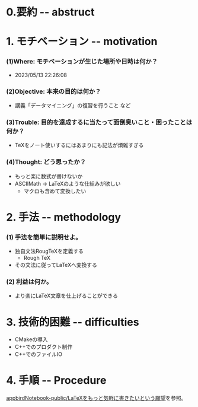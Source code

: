 <!--
    以下の問いに答え、計画書を完成させよ。
    あまり悩まないで、今自分の頭に「明確に」あることだけを書こう。
-->
# 0.要約 -- abstruct
<!-- 最後に記述せよ -->



# 1. モチベーション -- motivation
<!-- そのプロジェクトを完成させないとどのような不利益があるか？ -->
### (1)Where: モチベーションが生じた場所や日時は何か？
- 2023/05/13 22:26:08

### (2)Objective: 本来の目的は何か？
- 講義「データマイニング」の復習を行うこと  など

### (3)Trouble: 目的を達成するに当たって面倒臭いこと・困ったことは何か？
- TeXをノート使いするにはあまりにも記法が煩雑すぎる

### (4)Thought: どう思ったか？
- もっと楽に数式が書けないか
- ASCIIMath -> LaTeXのような仕組みが欲しい
  - マクロも含めて変換したい

# 2. 手法 -- methodology
### (1) 手法を簡単に説明せよ。
- 独自文法RougTeXを定義する
    - Rough TeX
- その文法に従ってLaTeXへ変換する
### (2) 利益は何か。
- より楽にLaTeX文章を仕上げることができる

# 3. 技術的困難 -- difficulties
<!--
    学習が必要な物
  1. 今まで一度もその言語とフレームワークの組み合わせでプロダクトを作ったことがない物
  2. 当分前に(3年前)触れた技術であり、基礎文法について学習が必要である。
-->
- CMakeの導入
- C++でのプロダクト制作
- C++でのファイルIO

# 4. 手順 -- Procedure
<!-- 開発までの手順を説明する。基本2層以内で分割する -->
[appbirdNotebook-public/LaTeXをもっと気軽に書きたいという願望](https://scrapbox.io/appbirdNotebook-public/LaTeX%E3%82%92%E3%82%82%E3%81%A3%E3%81%A8%E6%B0%97%E8%BB%BD%E3%81%AB%E6%9B%B8%E3%81%8D%E3%81%9F%E3%81%84%E3%81%A8%E3%81%84%E3%81%86%E9%A1%98%E6%9C%9B)を参照。